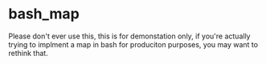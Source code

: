 # bash_map
Please don't ever use this, this is for demonstation only, if you're actually trying to implment a map in bash for produciton purposes, you may want to rethink that. 
